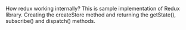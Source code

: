 How redux working internally?
    This is sample implementation of Redux library.
    Creating the createStore method and returning the getState(), subscribe() and dispatch() methods.
